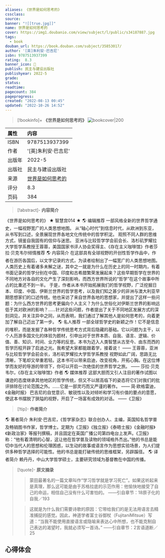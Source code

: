 ```yaml
---
aliases: 《世界是如何思考的》
cssclass:
source:
banner: "![[true.jpg]]"
name: 世界是如何思考的
cover: https://img1.doubanio.com/view/subject/l/public/s34187887.jpg
tags:
  - book
douban_url: https://book.douban.com/subject/35853017/
author: '[英]朱利安·巴吉尼'
isbn: 9787513937399
rating:  8.3 
banner_icon: 📖
publish: 民主与建设出版社
publishyear: 2022-5
grade:
status: 
readtime:
pagecount: 384
pageprogress: 
created: "2022-08-13 00:45"
updated: "2022-10-26 14:52"
---
```

> [!bookinfo]+ **《世界是如何思考的》**
> ![bookcover|200](https://img1.doubanio.com/view/subject/l/public/s34187887.jpg)
>
| 属性   | 内容                                       |
|:------ |:------------------------------------------ |
| ISBN   | 9787513937399                             |
| 作者   | '[英]朱利安·巴吉尼'                           |
| 出版年 | 2022-5                      | 
| 出版社 | 民主与建设出版社                          |
| 来源   | [世界是如何思考的](https://book.douban.com/subject/35853017/) |
| 评分   |  8.3                            |
| 页码   | 384                        |

> [!abstract]- **内容简介**
> 
《世界是如何思考的》
★ 智慧宫014 ★
🌎 编辑推荐
一部风格全新的世界哲学通史，一幅视野宽广的人类思想地图。
从“轴心时代”到信息时代，从欧洲到东亚，从书写到口述，全景展现世界各地文化传统中的哲学积淀。
观照不同人群的思维方式，镜鉴自我固有的信仰与迷思。
亚洲与比较哲学学会前会长、洛杉矶罗耀拉大学哲学系教授王蓉蓉，美国国家书评人协会奖得主、《存在主义咖啡馆》作者莎拉·贝克韦尔倾情推荐
🌎 内容简介
在这部具有全球视野的开创性哲学作品中，作者在游历各国后，以文字记录的方式，为读者绘制出了一幅宽广的人类思想地图。
人类历史上有着诸多未解之谜，其中之一就是为什么在历史上的同一时期内，有着书面记录的哲学分别在中国、印度和古希腊繁荣发展起来？这些早期哲学在世界的不同地方对各自的文化产生了深刻影响，而西方世界所说的“哲学”在这个故事中所占的比重还不到一半。
于是，作者从本书开始拓展我们的哲学视野，广泛挖掘日本、印度、中国、伊斯兰世界的哲学思考，以及我们知之甚少的非洲与澳大利亚早期思想家们的口述传统。他也采访了来自世界各地的思想家，并提出了这样一些问题：为什么西方世界的思考更偏向个人主义？为什么世俗化对伊斯兰世界的影响远低于其对欧洲的影响？……针对这些问题，作者提出了关于不同地区发展方式的深刻洞见，并关注异中之同，从而表明，我们通过了解其他人是如何思考的，向着更加了解自己迈出了第一步。
🌎 名人推荐
一部全球哲学史的新颖之作！它不是信息的堆积，而是发掘了各种哲学传统思考方式背后隐藏的基础。它以问题为主干，以个人历游多国文化的体验为题材，引申出对于世界本质、自我、语言、逻辑、价值、善、知识、时间、业力等的反思。本书为迈入人类智慧从古至今、由东而西的哲学历程开辟了启迪之光。我希望大家都能跟着学，接着说！
—— 王蓉蓉，亚洲与比较哲学学会前会长，洛杉矶罗耀拉大学哲学系教授
视野如此广阔，思路无比清晰，下笔却又举重若轻。这本书可以带来启迪，改变视角，开拓心胸。在这位博学而友好的导游的带领下，你可以开启一次绝佳的世界哲学之旅。
—— 莎拉·贝克韦尔，《存在主义咖啡馆》作者
🌎 媒体推荐
这部大胆而又引人注目的著作试图以谦逊的态度继承其他地区的哲学传统，但又不以居高临下的姿态将它们对我们的批评排除在讨论范围之外。……它是一部灵巧而又严谨的著作。
—— 简·欧格雷迪，《金融时报》
巴吉尼的自觉意识、敏锐性以及对倾听和学习有价值的要点的意愿，使这本书摆脱了狭隘的视野，开启了一场富有成效的对话。
——《卫报》

> [!tip]- **作者简介**
>
 🌎 著者简介
朱利安·巴吉尼，《哲学家杂志》联合创办人、主编，英国知名哲学普及畅销图书作家，哲学博士。定期为《卫报》《独立报》《泰晤士报》《金融时报》《新政治家》等报刊撰稿，并且固定在英国广播公司第四电台上发声。《卫报》称：“他有着清明的心智，这让他在哲学普及读物的领域格外杰出。”他的书总是能切中当代人的思想和伦理困惑，以生动的故事或语言作为思想实验场景，为人们提供多种哲学选择的可能性。他的书总是能打破传统的思维框架，另辟蹊径。
🌎 译者简介
赖丹丹，中山大学哲学硕士，主要研究领域为基督教在中国的传播。


> [!quote]- **原文摘录**
>
>>蒙田最著名的一篇文章叫作“学习哲学就是学习死亡”。如果这听起来是真理，那么这可能是由于苏格拉底的示范作用：他愉快地接受了自己的命运，相信自己没有什么可害怕的。
——引自章节：18原子化的自我／193
 >
>> 这就是为什么我们需要诗歌的原因：它带给我们的是无法用语言去精准捕捉的感觉。因此，神道学者富士谷御杖（FujitaniMitsue）写道：“当我不能使用直接语言或隐喻来表达心中所想，也不能克制自己表达的渴望时，我就必须写一首诗。”
——引自章节：2言语道断／25

## 心得体会

